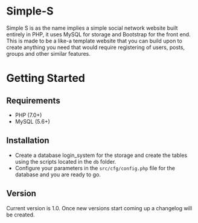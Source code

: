 # Simple-S 
Simple S is as the name implies a simple social network website built entirely in PHP, it uses MySQL for storage and Bootstrap for the front end. This is made to be a like-a template website that you can build upon to create anything you need that would require registering of users, posts, groups and other similar features.

# Getting Started
## Requirements
- PHP (7.0+)
- MySQL (5.6+)
## Installation
- Create a database login_system for the storage and create the tables using the scripts located in the `db` folder.
- Configure your parameters in the `src/cfg/config.php` file for the database and you are ready to go.
## Version
Current version is 1.0. Once new versions start coming up a changelog will be created.
